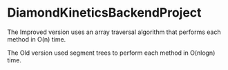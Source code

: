 # DiamondKineticsBackendProject

The Improved version uses an array traversal algorithm that performs each method in O(n) time.

The Old version used segment trees to perform each method in O(nlogn) time.
